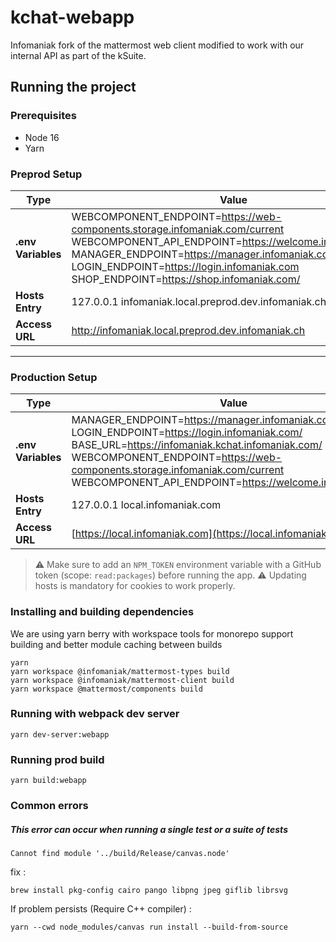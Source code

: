 # kchat-webapp

Infomaniak fork of the mattermost web client modified to work with our internal API as part of the kSuite.

## Running the project

### Prerequisites

 - Node 16
 - Yarn

### Preprod Setup

| Type | Value |
|------|-------|
| **.env Variables** | WEBCOMPONENT_ENDPOINT=https://web-components.storage.infomaniak.com/current<br>WEBCOMPONENT_API_ENDPOINT=https://welcome.infomaniak.com<br>MANAGER_ENDPOINT=https://manager.infomaniak.com<br>LOGIN_ENDPOINT=https://login.infomaniak.com<br>SHOP_ENDPOINT=https://shop.infomaniak.com/ |
| **Hosts Entry** | 127.0.0.1 infomaniak.local.preprod.dev.infomaniak.ch |
| **Access URL** | http://infomaniak.local.preprod.dev.infomaniak.ch |

---

### Production Setup

| Type | Value |
|------|-------|
| **.env Variables** | MANAGER_ENDPOINT=https://manager.infomaniak.com/<br>LOGIN_ENDPOINT=https://login.infomaniak.com/<br>BASE_URL=https://infomaniak.kchat.infomaniak.com/<br>WEBCOMPONENT_ENDPOINT=https://web-components.storage.infomaniak.com/current<br>WEBCOMPONENT_API_ENDPOINT=https://welcome.infomaniak.com |
| **Hosts Entry** | 127.0.0.1 local.infomaniak.com |
| **Access URL** | [https://local.infomaniak.com](https://local.infomaniak.com) |

> ⚠️ Make sure to add an `NPM_TOKEN` environment variable with a GitHub token (scope: `read:packages`) before running the app.
> ⚠️ Updating hosts is mandatory for cookies to work properly.


### Installing and building dependencies

We are using yarn berry with workspace tools for monorepo support building and better module caching between builds

```shell
yarn
yarn workspace @infomaniak/mattermost-types build
yarn workspace @infomaniak/mattermost-client build
yarn workspace @mattermost/components build
```

### Running with webpack dev server

```shell
yarn dev-server:webapp
```

### Running prod build

```shell
yarn build:webapp
```
### Common errors
##### This error can occur when running a single test or a suite of tests
```shell
Cannot find module '../build/Release/canvas.node'
```
fix :
```shell
brew install pkg-config cairo pango libpng jpeg giflib librsvg
```
If problem persists (Require C++ compiler) :
```shell
yarn --cwd node_modules/canvas run install --build-from-source
```
